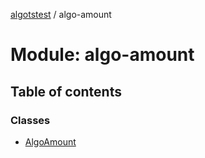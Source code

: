 [algotstest](../README.md) / algo-amount

# Module: algo-amount

## Table of contents

### Classes

- [AlgoAmount](../classes/algo_amount.AlgoAmount.md)

